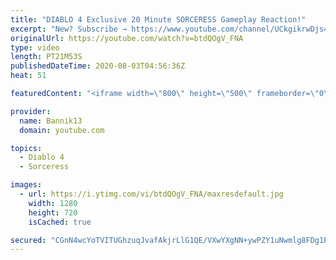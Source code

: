 ```yaml
---
title: "DIABLO 4 Exclusive 20 Minute SORCERESS Gameplay Reaction!"
excerpt: "New? Subscribe → https://www.youtube.com/channel/UCkgikrwDjs4J4U8zdNBV4aA?sub_confirmation=1 https://www.twitch.tv/bannik13 DIABLO 4 Exclusive ..."
originalUrl: https://youtube.com/watch?v=btdQOgV_FNA
type: video
length: PT21M53S
publishedDateTime: 2020-08-03T04:56:36Z
heat: 51

featuredContent: "<iframe width=\"800\" height=\"500\" frameborder=\"0\" src=\"https://www.youtube.com/embed/btdQOgV_FNA\" allow=\"accelerometer; autoplay; encrypted-media; gyroscope; picture-in-picture\" allowfullscreen></iframe>"

provider:
  name: Bannik13
  domain: youtube.com

topics:
  - Diablo 4
  - Sorceress

images:
  - url: https://i.ytimg.com/vi/btdQOgV_FNA/maxresdefault.jpg
    width: 1280
    height: 720
    isCached: true

secured: "CGnN4wcYoTVITUGhzuqJvafAkjrLlG1QE/VXwYXgNN+ywPZY1uNwmlg8FDg1BVoBK1BI+x5lEyJ+/K+fw8h5rtWjcJhRM8Vnybf1YAjGJw0sqMeMpSlG5S2oHbySHwzpZyqHqCSRLfFENaEDnjh5OPPGiTPrXVOI+kH4CkBYz+GSrgd24LLAQxUt+UU/MkFITQ2qwuastNRxxg3pHoDcSi9FYo9X5KyiePdw6z69ag6crzLefdBRWF7NXEvMFe2yDgE/RCFlF2ZKF3Ut29EBhXu9+TKgkWxP+D3zbclDTWUQiHjqH95MN321jdEGYdcBDH+pkorWWcX6BPqqdk2WZUelrNWZNm8/9K1nm3cE0KyM+kZVaFPmS6nfZGg/NhVsOKwSaj4ikGWOn6hJirJeAxy2SNXUfPRjkeVLuPb4ZWJ1iD10hl0FC8GL8ZZ1H7Mq;qyLn7rw50DQcj+Qgw3OCHQ=="
---
```


